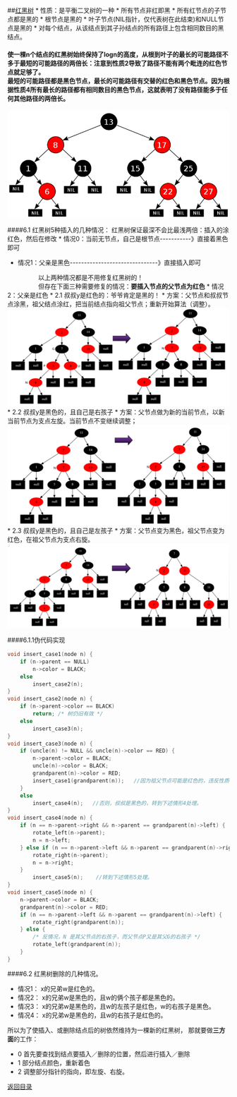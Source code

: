 ##[红黑树](http://blog.csdn.net/chenhuajie123/article/details/11951777)
* 
性质：是平衡二叉树的一种
    * 
所有节点非红即黑
    * 
所有红节点的子节点都是黑的
    * 
根节点是黑的
    * 
叶子节点(NIL指针，仅代表树在此结束)和NULL节点是黑的
    * 
对每个结点，从该结点到其子孙结点的所有路径上包含相同数目的黑结点。
#### 使一棵n个结点的红黑树始终保持了logn的高度，从根到叶子的最长的可能路径不多于最短的可能路径的两倍长：注意到性质2导致了路径不能有两个毗连的红色节点就足够了。<br>最短的可能路径都是黑色节点，最长的可能路径有交替的红色和黑色节点。因为根据性质4所有最长的路径都有相同数目的黑色节点，这就表明了没有路径能多于任何其他路径的两倍长。

![](1355319681_6107.png)

####6.1 红黑树5种插入的几种情况：
红黑树保证最深不会比最浅两倍：插入的涂红色，然后在修改
* 
情况0：当前无节点，自己是根节点-----------》直接着黑色即可
* 情况1：父亲是黑色-------------------------------》直接插入即可

　　　　　以上两种情况都是不用修复红黑树的！<br>
　　　　　但存在下面三种需要修复的情况：**要插入节点的父节点为红色**
* 
情况2：父亲是红色
    * 2.1
叔叔y是红色的：爷爷肯定是黑的！
        * 
方案：父节点和叔叔节点涂黑，祖父结点涂红，把当前结点指向祖父节点；重新开始算法（调整）。
![](1111111.png)
    * 2.2
叔叔y是黑色的，且自己是右孩子
        * 
方案：父节点做为新的当前节点，以新当前节点为支点左旋。当前节点不变继续调整；
![](2222222.png)
    * 2.3
叔叔y是黑色的，且自己是左孩子
        * 
方案：父节点变为黑色，祖父节点变为红色，在祖父节点为支点右旋。
![](3333.png)

####6.1.1伪代码实现
```C
void insert_case1(node n) {
    if (n->parent == NULL)
        n->color = BLACK;
    else
        insert_case2(n);
}
void insert_case2(node n) {
    if (n->parent->color == BLACK)
        return; /* 树仍旧有效 */
    else
        insert_case3(n);
}
void insert_case3(node n) {
    if (uncle(n) != NULL && uncle(n)->color == RED) {
        n->parent->color = BLACK;
        uncle(n)->color = BLACK;
        grandparent(n)->color = RED;
        insert_case1(grandparent(n));   //因为祖父节点可能是红色的，违反性质4，递归情形1.
    }
    else
        insert_case4(n);   //否则，叔叔是黑色的，转到下述情形4处理。
}
void insert_case4(node n) {
    if (n == n->parent->right && n->parent == grandparent(n)->left) {
        rotate_left(n->parent);
        n = n->left;
    } else if (n == n->parent->left && n->parent == grandparent(n)->right) {
        rotate_right(n->parent);
        n = n->right;
    }
        insert_case5(n);    //转到下述情形5处理。
}
void insert_case5(node n) {
    n->parent->color = BLACK;
    grandparent(n)->color = RED;
    if (n == n->parent->left && n->parent == grandparent(n)->left) {
        rotate_right(grandparent(n));
    } else {
        /* 反情况，N 是其父节点的右孩子，而父节点P又是其父G的右孩子 */
        rotate_left(grandparent(n));
    }
}
```

####6.2 红黑树删除的几种情况。
* 情况1：
x的兄弟w是红色的。
* 情况2：
x的兄弟w是黑色的，且w的俩个孩子都是黑色的。
* 情况3：
x的兄弟w是黑色的，且w的左孩子是红色，w的右孩子是黑色。
* 情况4：
x的兄弟w是黑色的，且w的右孩子是红色的。

所以为了使插入、或删除结点后的树依然维持为一棵新的红黑树，
那就要做**三方面**的工作：
* 0
首先要查找到结点要插入／删除的位置，然后进行插入／删除
* 1
部分结点颜色，重新着色
* 2
调整部分指针的指向，即左旋、右旋。

[返回目录](README.md)